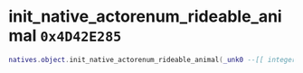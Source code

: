 # init_native_actorenum_rideable_animal `0x4D42E285`

```lua
natives.object.init_native_actorenum_rideable_animal(_unk0 --[[ integer ]], _unk1 --[[ integer ]], _unk2 --[[ integer ]], _unk3 --[[ integer ]])
```